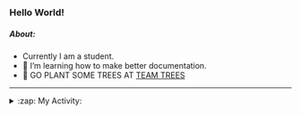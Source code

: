 ### Hello World!

##### About:
- Currently I am a student.
- 🌱 I’m learning how to make better documentation.
- 🌱 GO PLANT SOME TREES AT [TEAM TREES](https://teamtrees.org/)

---
<details>
  <summary>:zap: My Activity:</summary>
  
<!--START_SECTION:waka-->
![Code Time](http://img.shields.io/badge/Code%20Time-1%2C086%20hrs%2038%20mins-blue)

**I'm a Night 🦉** 

```text
🌞 Morning                1285 commits        ██░░░░░░░░░░░░░░░░░░░░░░░   09.15 % 
🌆 Daytime                4836 commits        █████████░░░░░░░░░░░░░░░░   34.44 % 
🌃 Evening                4096 commits        ███████░░░░░░░░░░░░░░░░░░   29.17 % 
🌙 Night                  3824 commits        ███████░░░░░░░░░░░░░░░░░░   27.23 % 
```
📅 **I'm Most Productive on Wednesday** 

```text
Monday                   2158 commits        ████░░░░░░░░░░░░░░░░░░░░░   15.37 % 
Tuesday                  1714 commits        ███░░░░░░░░░░░░░░░░░░░░░░   12.21 % 
Wednesday                3220 commits        ██████░░░░░░░░░░░░░░░░░░░   22.93 % 
Thursday                 1770 commits        ███░░░░░░░░░░░░░░░░░░░░░░   12.61 % 
Friday                   1390 commits        ██░░░░░░░░░░░░░░░░░░░░░░░   09.90 % 
Saturday                 1299 commits        ██░░░░░░░░░░░░░░░░░░░░░░░   09.25 % 
Sunday                   2490 commits        ████░░░░░░░░░░░░░░░░░░░░░   17.73 % 
```


📊 **This Week I Spent My Time On** 

```text
🔥 Editors: 
VS Code                  7 hrs 10 mins       █████████████████████████   100.00 % 

🐱‍💻 Projects: 
CSF22                    3 hrs 57 mins       ██████████████░░░░░░░░░░░   55.16 % 
quizeco                  1 hr 45 mins        ██████░░░░░░░░░░░░░░░░░░░   24.50 % 
technocean-frontend      1 hr 11 mins        ████░░░░░░░░░░░░░░░░░░░░░   16.58 % 
praise                   14 mins             █░░░░░░░░░░░░░░░░░░░░░░░░   03.44 % 
gdsc-next-weather-app    0 secs              ░░░░░░░░░░░░░░░░░░░░░░░░░   00.22 % 
```


 Last Updated on 04/04/2023 20:08:08 UTC
<!--END_SECTION:waka-->
</details>

